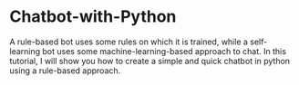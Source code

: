 # Chatbot-with-Python
A rule-based bot uses some rules on which it is trained, while a self-learning bot uses some machine-learning-based approach to chat.  In this tutorial, I will show you how to create a simple and quick chatbot in python using a rule-based approach.
